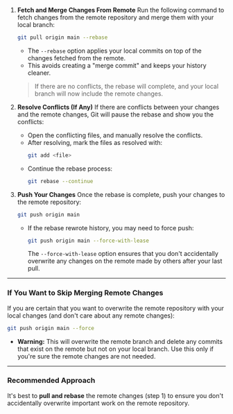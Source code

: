 1. **Fetch and Merge Changes From Remote**
   Run the following command to fetch changes from the remote repository and merge them with your local branch:
   ```bash
   git pull origin main --rebase
   ```
   - The `--rebase` option applies your local commits on top of the changes fetched from the remote.
   - This avoids creating a "merge commit" and keeps your history cleaner.

   > If there are no conflicts, the rebase will complete, and your local branch will now include the remote changes.

2. **Resolve Conflicts (If Any)**
   If there are conflicts between your changes and the remote changes, Git will pause the rebase and show you the conflicts:
   - Open the conflicting files, and manually resolve the conflicts.
   - After resolving, mark the files as resolved with:
     ```bash
     git add <file>
     ```
   - Continue the rebase process:
     ```bash
     git rebase --continue
     ```

3. **Push Your Changes**
   Once the rebase is complete, push your changes to the remote repository:
   ```bash
   git push origin main
   ```
   - If the rebase rewrote history, you may need to force push:
     ```bash
     git push origin main --force-with-lease
     ```
     The `--force-with-lease` option ensures that you don't accidentally overwrite any changes on the remote made by others after your last pull.

---

### **If You Want to Skip Merging Remote Changes**
If you are certain that you want to overwrite the remote repository with your local changes (and don't care about any remote changes):
```bash
git push origin main --force
```
- **Warning:** This will overwrite the remote branch and delete any commits that exist on the remote but not on your local branch. Use this only if you're sure the remote changes are not needed.

---

### **Recommended Approach**
It's best to **pull and rebase** the remote changes (step 1) to ensure you don't accidentally overwrite important work on the remote repository.

